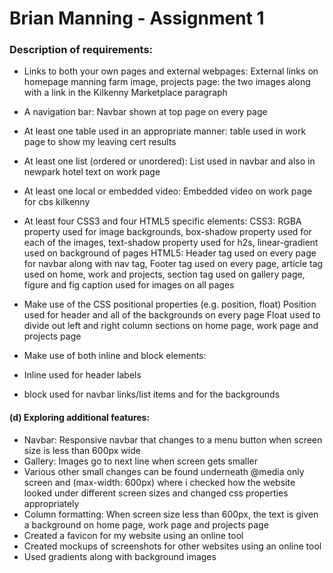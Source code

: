 # Brian Manning - Assignment 1
### Description of requirements: 

- Links to both your own pages and external webpages: External links on homepage manning farm image, projects page: the two images along with a link in the Kilkenny Marketplace paragraph

- A navigation bar: Navbar shown at top page on every page

- At least one table used in an appropriate manner: table used in work page to show my leaving cert results

- At least one list (ordered or unordered): List used in navbar and also in newpark hotel text on work page

- At least one local or embedded video: Embedded video on work page for cbs kilkenny

- At least four CSS3 and four HTML5 specific elements: 
CSS3: RGBA property used for image backgrounds, box-shadow property used for each of the images, text-shadow property used for h2s, 
linear-gradient used on background of pages 
HTML5: Header tag used on every page for navbar along with nav tag, Footer tag used on every page, article tag used on home, work and 
projects, section tag used on gallery page, figure and fig caption used for images on all pages

- Make use of the CSS positional properties (e.g. position, float)
Position used for header and all of the backgrounds on every page
Float used to divide out left and right column sections on home page, work page and projects page

- Make use of both inline and block elements:
- Inline used for header labels
- block used for navbar links/list items and for the backgrounds

#### (d) Exploring additional features:
- Navbar: Responsive navbar that changes to a menu button when screen size is less than 600px wide
- Gallery: Images go to next line when screen gets smaller
- Various other small changes can be found underneath @media only screen and (max-width: 600px) where i checked how the website looked under
different screen sizes and changed css properties appropriately
- Column formatting: When screen size less than 600px, the text is given a background on home page, work page and projects page
- Created a favicon for my website using an online tool
- Created mockups of screenshots for other websites using an online tool
- Used gradients along with background images
